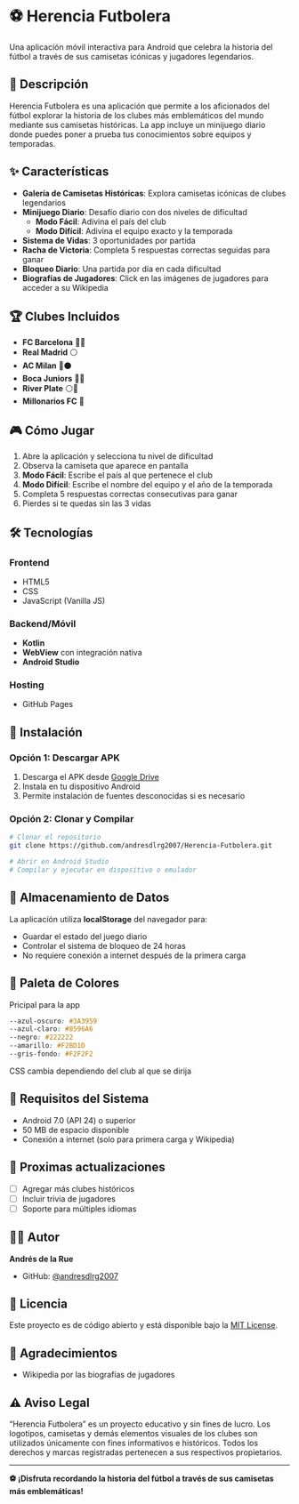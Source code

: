 # ⚽ Herencia Futbolera

Una aplicación móvil interactiva para Android que celebra la historia del fútbol a través de sus camisetas icónicas y jugadores legendarios.

## 📱 Descripción

Herencia Futbolera es una aplicación que permite a los aficionados del fútbol explorar la historia de los clubes más emblemáticos del mundo mediante sus camisetas históricas. La app incluye un minijuego diario donde puedes poner a prueba tus conocimientos sobre equipos y temporadas.

## ✨ Características

- **Galería de Camisetas Históricas**: Explora camisetas icónicas de clubes legendarios
- **Minijuego Diario**: Desafío diario con dos niveles de dificultad
  - **Modo Fácil**: Adivina el país del club
  - **Modo Difícil**: Adivina el equipo exacto y la temporada
- **Sistema de Vidas**: 3 oportunidades por partida
- **Racha de Victoria**: Completa 5 respuestas correctas seguidas para ganar
- **Bloqueo Diario**: Una partida por día en cada dificultad
- **Biografías de Jugadores**: Click en las imágenes de jugadores para acceder a su Wikipedia

## 🏆 Clubes Incluidos

- **FC Barcelona** 🔴🔵
- **Real Madrid** ⚪
- **AC Milan** 🔴⚫
- **Boca Juniors** 💙💛
- **River Plate** ⚪🔴
- **Millonarios FC** 💙

## 🎮 Cómo Jugar

1. Abre la aplicación y selecciona tu nivel de dificultad
2. Observa la camiseta que aparece en pantalla
3. **Modo Fácil**: Escribe el país al que pertenece el club
4. **Modo Difícil**: Escribe el nombre del equipo y el año de la temporada
5. Completa 5 respuestas correctas consecutivas para ganar
6. Pierdes si te quedas sin las 3 vidas

## 🛠️ Tecnologías

### Frontend
- HTML5
- CSS
- JavaScript (Vanilla JS)

### Backend/Móvil
- **Kotlin**
- **WebView** con integración nativa
- **Android Studio**

### Hosting
- GitHub Pages

## 🚀 Instalación

### Opción 1: Descargar APK
1. Descarga el APK desde [Google Drive](https://drive.google.com/file/d/157K7LcZ9-agI1Zl6GdrwQmWcrmm_iP9m/view?usp=sharing)
2. Instala en tu dispositivo Android
3. Permite instalación de fuentes desconocidas si es necesario

### Opción 2: Clonar y Compilar
```bash
# Clonar el repositorio
git clone https://github.com/andresdlrg2007/Herencia-Futbolera.git

# Abrir en Android Studio
# Compilar y ejecutar en dispositivo o emulador
```

## 💾 Almacenamiento de Datos

La aplicación utiliza **localStorage** del navegador para:
- Guardar el estado del juego diario
- Controlar el sistema de bloqueo de 24 horas
- No requiere conexión a internet después de la primera carga

## 🎨 Paleta de Colores
Pricipal para la app
```css
--azul-oscuro: #3A3959
--azul-claro: #8596A6
--negro: #222222
--amarillo: #F2BD1D
--gris-fondo: #F2F2F2
```
CSS cambia dependiendo del club al que se dirija

## 📱 Requisitos del Sistema

- Android 7.0 (API 24) o superior
- 50 MB de espacio disponible
- Conexión a internet (solo para primera carga y Wikipedia)

## 📝 Proximas actualizaciones

- [ ] Agregar más clubes históricos
- [ ] Incluir trivia de jugadores
- [ ] Soporte para múltiples idiomas

## 👨‍💻 Autor

**Andrés de la Rue**
- GitHub: [@andresdlrg2007](https://github.com/andresdlrg2007)

## 📄 Licencia

Este proyecto es de código abierto y está disponible bajo la [MIT License](https://github.com/ANDRESDLRG2007/Herencia-Futbolera/blob/main/License.txt).

## 🙏 Agradecimientos

- Wikipedia por las biografías de jugadores

## ⚠️ Aviso Legal
“Herencia Futbolera” es un proyecto educativo y sin fines de lucro.
Los logotipos, camisetas y demás elementos visuales de los clubes son utilizados únicamente con fines informativos e históricos.
Todos los derechos y marcas registradas pertenecen a sus respectivos propietarios.



---

**⚽ ¡Disfruta recordando la historia del fútbol a través de sus camisetas más emblemáticas!**
